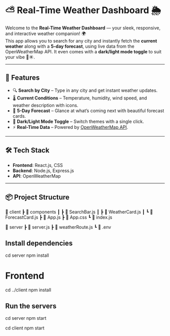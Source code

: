 # ⛅️ Real-Time Weather Dashboard 🌦️

Welcome to the **Real-Time Weather Dashboard** — your sleek, responsive, and interactive weather companion! 🌍  
This app allows you to search for any city and instantly fetch the **current weather** along with a **5-day forecast**, using live data from the OpenWeatherMap API. It even comes with a **dark/light mode toggle** to suit your vibe 🌙☀️.

---

## 🚀 Features

- 🔍 **Search by City** – Type in any city and get instant weather updates.
- 🌡️ **Current Conditions** – Temperature, humidity, wind speed, and weather description with icons.
- 📅 **5-Day Forecast** – Glance at what’s coming next with beautiful forecast cards.
- 🎨 **Dark/Light Mode Toggle** – Switch themes with a single click.
- ⚡ **Real-Time Data** – Powered by [OpenWeatherMap API](https://openweathermap.org/).

---

## 🛠️ Tech Stack

- **Frontend**: React.js, CSS  
- **Backend**: Node.js, Express.js  
- **API**: OpenWeatherMap  

---

## 📦 Project Structure

📁 client ┣ 📂 components ┃ ┣ 📄 SearchBar.js ┃ ┣ 📄 WeatherCard.js ┃ ┗ 📄 ForecastCard.js ┣ 📄 App.js ┣ 📄 App.css ┗ 📄 index.js

📁 server ┣ 📄 server.js ┣ 📄 weatherRoute.js ┗ 📄 .env

##  Install dependencies
cd server
npm install

# Frontend
cd ../client
npm install

## Run the servers
cd server
npm start

cd client
npm start
